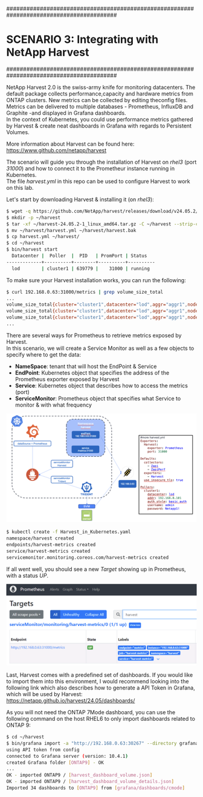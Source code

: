 #########################################################################################
# SCENARIO 3: Integrating with NetApp Harvest
#########################################################################################

NetApp Harvest 2.0 is the swiss-army knife for monitoring datacenters. The default package collects performance,capacity and hardware metrics from ONTAP clusters. New metrics can be collected by editing theconfig files. Metrics can be delivered to multiple databases - Prometheus, InfluxDB and Graphite -and displayed in Grafana dashboards.  
In the context of Kubernetes, you could use performance metrics gathered by Harvest & create neat dashboards in Grafana with regards to Persistent Volumes.  

More information about Harvest can be found here: https://www.github.com/netapp/harvest  

The scenario will guide you through the installation of Harvest on _rhel3_ (port _31000_) and how to connect it to the Prometheur instance running in Kubernetes.  
The file _harvest.yml_ in this repo can be used to configure Harvest to work on this lab.

Let's start by downloading Harvest & installing it (on _rhel3_):  
```bash
$ wget -q https://github.com/NetApp/harvest/releases/download/v24.05.2/harvest-24.05.2-1_linux_amd64.tar.gz -O ~/harvest-24.05.2-1_linux_amd64.tar.gz
$ mkdir -p ~/harvest
$ tar -xf ~/harvest-24.05.2-1_linux_amd64.tar.gz -C ~/harvest --strip-components=1
$ mv ~/harvest/harvest.yml ~/harvest/harvest.bak
$ cp harvest.yml ~/harvest/
$ cd ~/harvest
$ bin/harvest start
  Datacenter |  Poller  |  PID   | PromPort | Status
-------------+----------+--------+----------+----------
  lod        | cluster1 | 639779 |    31000 | running
```

To make sure your Harvest installation works, you can run the following:  
```bash
$ curl 192.168.0.63:31000/metrics | grep volume_size_total
...
volume_size_total{cluster="cluster1",datacenter="lod",aggr="aggr1",node="cluster1-01",style="flexvol",svm="nassvm",volume="nassvm_root"} 19922944
volume_size_total{cluster="cluster1",datacenter="lod",aggr="aggr1",node="cluster1-01",style="flexvol",svm="nassvm",volume="trident_pvc_1978e262_a8d1_4201_9168_aaa584997d6d"} 1073741824
volume_size_total{cluster="cluster1",datacenter="lod",aggr="aggr1",node="cluster1-01",style="flexvol",svm="sansvm",volume="sansvm_root"} 19922944
...
```

There are several ways for Prometheus to retrieve metrics exposed by Harvest.  
In this scenario, we will create a Service Monitor as well as a few objects to specify where to get the data:
- **NameSpace**: tenant that will host the EndPoint & Service
- **EndPoint**: Kubernetes object that specifies the address of the Prometheus exporter exposed by Harvest
- **Service**: Kubernetes object that describes how to access the metrics (port)
- **ServiceMonitor**: Prometheus object that specifies what Service to monitor & with what frequency

<p align="center"><img src="../Images/Harvest_integration.png"  width=768></p>

```bash
$ kubectl create -f Harvest_in_Kubernetes.yaml
namespace/harvest created
endpoints/harvest-metrics created
service/harvest-metrics created
servicemonitor.monitoring.coreos.com/harvest-metrics created
```

If all went well, you should see a new _Target_ showing up in Prometheus, with a status _UP_.  

<p align="center"><img src="../Images/Prometheus_Target_Harvest.png" width=512></p>

Last, Harvest comes with a predefined set of dashboards. If you would like to import them into this environment, I would recommend looking into the following link which also describes how to generate a API Token in Grafana, which will be used by Harvest:  
https://netapp.github.io/harvest/24.05/dashboards/ 

As you will not need the ONTAP 7Mode dashboard, you can use the following command on the host RHEL6 to only import dashboards related to ONTAP 9:  
```bash
$ cd ~/harvest
$ bin/grafana import -a "http://192.168.0.63:30267" --directory grafana/dashboards/cmode --serverfolder ONTAP9
using API token from config
connected to Grafana server (version: 10.4.1)
created Grafana folder [ONTAP9] - OK
...
OK - imported ONTAP9 / [harvest_dashboard_volume.json]
OK - imported ONTAP9 / [harvest_dashboard_volume_details.json]
Imported 34 dashboards to [ONTAP9] from [grafana/dashboards/cmode]
```